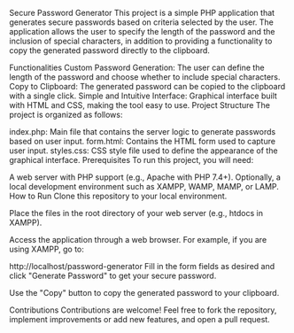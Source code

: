 Secure Password Generator
This project is a simple PHP application that generates secure passwords based on criteria selected by the user. The application allows the user to specify the length of the password and the inclusion of special characters, in addition to providing a functionality to copy the generated password directly to the clipboard.

Functionalities
Custom Password Generation: The user can define the length of the password and choose whether to include special characters.
Copy to Clipboard: The generated password can be copied to the clipboard with a single click.
Simple and Intuitive Interface: Graphical interface built with HTML and CSS, making the tool easy to use.
Project Structure
The project is organized as follows:

index.php: Main file that contains the server logic to generate passwords based on user input.
form.html: Contains the HTML form used to capture user input.
styles.css: CSS style file used to define the appearance of the graphical interface.
Prerequisites
To run this project, you will need:

A web server with PHP support (e.g., Apache with PHP 7.4+).
Optionally, a local development environment such as XAMPP, WAMP, MAMP, or LAMP.
How to Run
Clone this repository to your local environment.

Place the files in the root directory of your web server (e.g., htdocs in XAMPP).

Access the application through a web browser. For example, if you are using XAMPP, go to:

http://localhost/password-generator
Fill in the form fields as desired and click "Generate Password" to get your secure password.

Use the "Copy" button to copy the generated password to your clipboard.

Contributions
Contributions are welcome! Feel free to fork the repository, implement improvements or add new features, and open a pull request.

